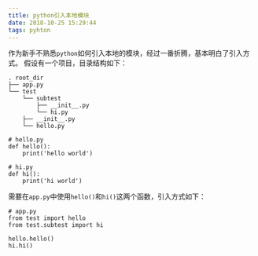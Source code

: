 ```yaml
---
title: python引入本地模块
date: 2018-10-25 15:29:44
tags: pyhton
---
```

作为新手不熟悉`python`如何引入本地的模块，经过一番折腾，基本明白了引入方式。
假设有一个项目，目录结构如下：
```
. root_dir
├── app.py
└── test
    └── subtest
        ├── __init__.py
        └── hi.py
    ├── __init__.py
    └── hello.py
```
```
# hello.py
def hello():
    print('hello world')
```
```
# hi.py
def hi():
    print('hi world')
```
需要在`app.py`中使用`hello()`和`hi()`这两个函数，引入方式如下：
```
# app.py
from test import hello
from test.subtest import hi

hello.hello()
hi.hi()
```
